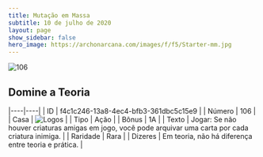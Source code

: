 ```yaml
---
title: Mutação em Massa
subtitle: 10 de julho de 2020
layout: page
show_sidebar: false
hero_image: https://archonarcana.com/images/f/f5/Starter-mm.jpg
---
```


![106](https://cdn.keyforgegame.com/media/card_front/pt/479_106_JMHCR7H646RF_pt.png)

## Domine a Teoria

|----|----|
| ID | f4c1c246-13a8-4ec4-bfb3-361dbc5c15e9 |
| Número | 106 |
| Casa | ![Logos](https://archonarcana.com/images/thumb/c/ce/Logos.png/22px-Logos.png "Logos") |
| Tipo | Ação |
| Bônus | 1A |
| Texto | Jogar: Se não houver criaturas amigas em jogo, você pode arquivar uma carta por cada criatura inimiga. |
| Raridade | Rara |
| Dizeres | Em teoria, não há diferença   entre teoria e prática. |
